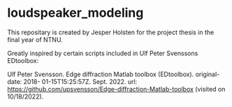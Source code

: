 # loudspeaker_modeling

This repositary is created by Jesper Holsten for the project thesis in the final year of NTNU. 

Greatly inspired by certain scripts included in Ulf Peter Svenssons EDtoolbox:

Ulf Peter Svensson. Edge diffraction Matlab toolbox (EDtoolbox). original-date: 2018-
01-15T15:25:57Z. Sept. 2022. url: https://github.com/upsvensson/Edge-diffraction-Matlab-toolbox (visited on 10/18/2022).
